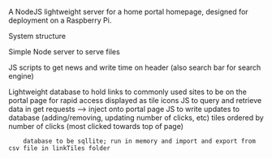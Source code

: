 A NodeJS lightweight server for a home portal homepage, designed for deployment on a Raspberry Pi.

System structure

Simple Node server to serve files

JS scripts to get news and write time on header (also search bar for search engine)

Lightweight database to hold links to commonly used sites to be on the portal page for rapid access
    displayed as tile icons
        JS to query and retrieve data in get requests --> inject onto portal page
        JS to write updates to database (adding/removing, updating number of clicks, etc)
        tiles ordered by number of clicks (most clicked towards top of page)


        database to be sqllite; run in memory and import and export from csv file in linkTiles folder